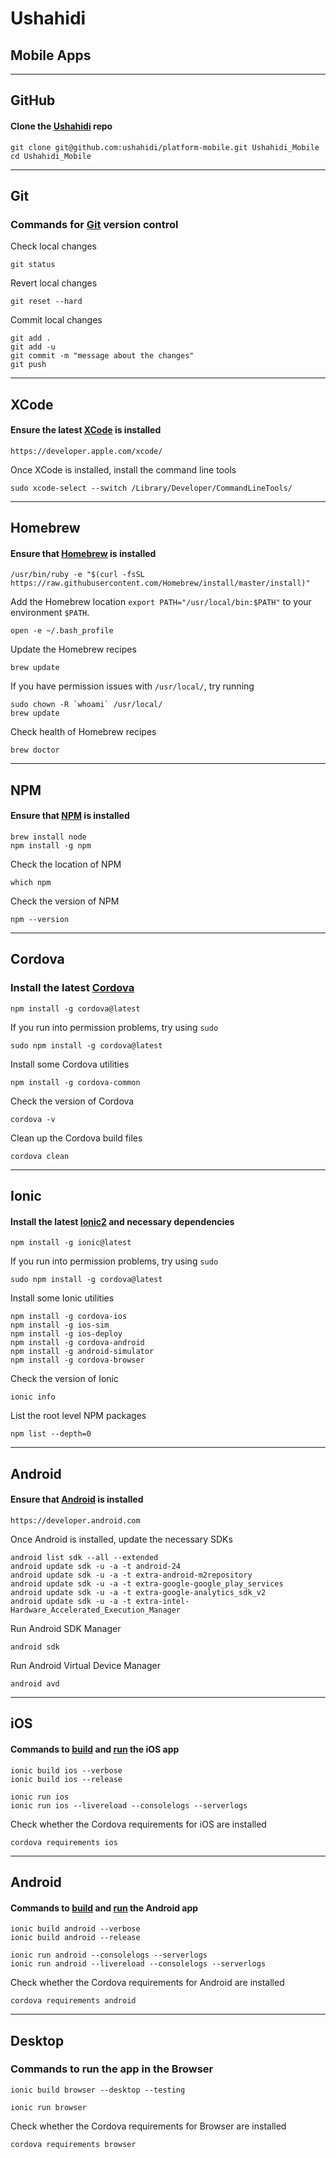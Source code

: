 # Ushahidi
## Mobile Apps

---

## GitHub
#### Clone the [Ushahidi](https://github.com/ushahidi/platform-mobile) repo

```
git clone git@github.com:ushahidi/platform-mobile.git Ushahidi_Mobile
cd Ushahidi_Mobile
```

---

## Git
### Commands for [Git](https://git-scm.com) version control

Check local changes

```
git status
```

Revert local changes

```
git reset --hard
```

Commit local changes

```
git add .
git add -u
git commit -m "message about the changes"
git push
```

---

## XCode
#### Ensure the latest [XCode](https://developer.apple.com/xcode/) is installed

```
https://developer.apple.com/xcode/
```

Once XCode is installed, install the command line tools

```
sudo xcode-select --switch /Library/Developer/CommandLineTools/
```

---

## Homebrew
#### Ensure that [Homebrew](http://brew.sh) is installed

```
/usr/bin/ruby -e "$(curl -fsSL https://raw.githubusercontent.com/Homebrew/install/master/install)"
```

Add the Homebrew location `export PATH="/usr/local/bin:$PATH"` to your environment `$PATH`.

```
open -e ~/.bash_profile
```

Update the Homebrew recipes

```
brew update
```

If you have permission issues with `/usr/local/`, try running

```
sudo chown -R `whoami` /usr/local/
brew update
```

Check health of Homebrew recipes

```
brew doctor
```

---

## NPM
#### Ensure that [NPM](https://www.npmjs.com) is installed

```
brew install node
npm install -g npm
```

Check the location of NPM

```
which npm
```

Check the version of NPM

```
npm --version
```

---

## Cordova
### Install the latest [Cordova](https://www.npmjs.com/package/cordova)

```
npm install -g cordova@latest
```

If you run into permission problems, try using `sudo`

```
sudo npm install -g cordova@latest
```

Install some Cordova utilities

```
npm install -g cordova-common
```

Check the version of Cordova

```
cordova -v
```

Clean up the Cordova build files

```
cordova clean
```

---

## Ionic
#### Install the latest [Ionic2](http://ionicframework.com/docs/v2/) and necessary dependencies

```
npm install -g ionic@latest
```

If you run into permission problems, try using `sudo`

```
sudo npm install -g cordova@latest
```

Install some Ionic utilities

```
npm install -g cordova-ios
npm install -g ios-sim
npm install -g ios-deploy
npm install -g cordova-android
npm install -g android-simulator
npm install -g cordova-browser
```

Check the version of Ionic

```
ionic info
```

List the root level NPM packages

```
npm list --depth=0
```

---

## Android
#### Ensure that [Android](https://developer.android.com/index.html) is installed

```
https://developer.android.com
```

Once Android is installed, update the necessary SDKs

```
android list sdk --all --extended
android update sdk -u -a -t android-24
android update sdk -u -a -t extra-android-m2repository
android update sdk -u -a -t extra-google-google_play_services
android update sdk -u -a -t extra-google-analytics_sdk_v2
android update sdk -u -a -t extra-intel-Hardware_Accelerated_Execution_Manager
```

Run Android SDK Manager
```
android sdk
```

Run Android Virtual Device Manager
```
android avd
```

---

## iOS
#### Commands to [build](http://ionicframework.com/docs/v2/cli/build/) and [run](http://ionicframework.com/docs/v2/cli/run/) the iOS app

```
ionic build ios --verbose
ionic build ios --release
```

```
ionic run ios
ionic run ios --livereload --consolelogs --serverlogs
```

Check whether the Cordova requirements for iOS are installed

```
cordova requirements ios
```

---

## Android
#### Commands to [build](http://ionicframework.com/docs/v2/cli/build/) and [run](http://ionicframework.com/docs/v2/cli/run/) the Android app

```
ionic build android --verbose
ionic build android --release
```

```
ionic run android --consolelogs --serverlogs
ionic run android --livereload --consolelogs --serverlogs
```

Check whether the Cordova requirements for Android are installed

```
cordova requirements android
```

---

## Desktop
### Commands to run the app in the Browser

```
ionic build browser --desktop --testing
```

```
ionic run browser
```

Check whether the Cordova requirements for Browser are installed

```
cordova requirements browser
```
